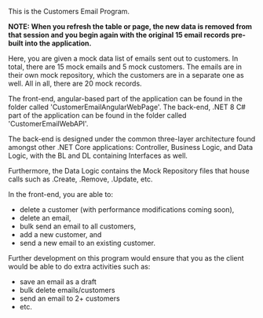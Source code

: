This is the Customers Email Program.

<b>NOTE: When you refresh the table or page, the new data is removed from that session and you begin again with the original 15 email records pre-built into the application.
</b>

Here, you are given a mock data list of emails sent out to customers. In total, there are 15 mock emails and 5 mock customers.
The emails are in their own mock repository, which the customers are in a separate one as well.
All in all, there are 20 mock records.

The front-end, angular-based part of the application can be found in the folder called 'CustomerEmailAngularWebPage'.
The back-end, .NET 8 C# part of the application can be found in the folder called 'CustomerEmailWebAPI'.

The back-end is designed under the common three-layer architecture found amongst other .NET Core applications:
Controller, Business Logic, and Data Logic, with the BL and DL containing Interfaces as well.

Furthermore, the Data Logic contains the Mock Repository files that house calls such as .Create, .Remove, .Update, etc.

In the front-end, you are able to:
* delete a customer (with performance modifications coming soon),
* delete an email,
* bulk send an email to all customers,
* add a new customer, and
* send a new email to an existing customer.

Further development on this program would ensure that you as the client would be able to do extra activities such as:
* save an email as a draft
* bulk delete emails/customers
* send an email to 2+ customers
* etc.
